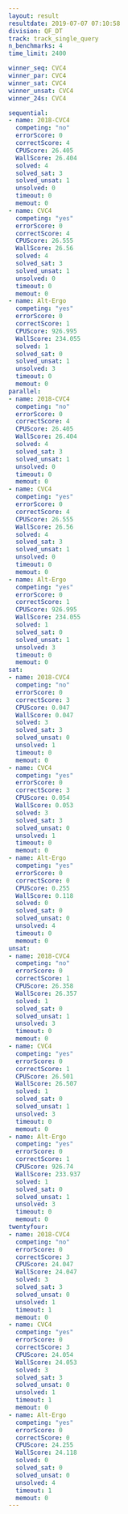 ```yaml
---
layout: result
resultdate: 2019-07-07 07:10:58
division: QF_DT
track: track_single_query
n_benchmarks: 4
time_limit: 2400

winner_seq: CVC4
winner_par: CVC4
winner_sat: CVC4
winner_unsat: CVC4
winner_24s: CVC4

sequential:
- name: 2018-CVC4
  competing: "no"
  errorScore: 0
  correctScore: 4
  CPUScore: 26.405
  WallScore: 26.404
  solved: 4
  solved_sat: 3
  solved_unsat: 1
  unsolved: 0
  timeout: 0
  memout: 0
- name: CVC4
  competing: "yes"
  errorScore: 0
  correctScore: 4
  CPUScore: 26.555
  WallScore: 26.56
  solved: 4
  solved_sat: 3
  solved_unsat: 1
  unsolved: 0
  timeout: 0
  memout: 0
- name: Alt-Ergo
  competing: "yes"
  errorScore: 0
  correctScore: 1
  CPUScore: 926.995
  WallScore: 234.055
  solved: 1
  solved_sat: 0
  solved_unsat: 1
  unsolved: 3
  timeout: 0
  memout: 0
parallel:
- name: 2018-CVC4
  competing: "no"
  errorScore: 0
  correctScore: 4
  CPUScore: 26.405
  WallScore: 26.404
  solved: 4
  solved_sat: 3
  solved_unsat: 1
  unsolved: 0
  timeout: 0
  memout: 0
- name: CVC4
  competing: "yes"
  errorScore: 0
  correctScore: 4
  CPUScore: 26.555
  WallScore: 26.56
  solved: 4
  solved_sat: 3
  solved_unsat: 1
  unsolved: 0
  timeout: 0
  memout: 0
- name: Alt-Ergo
  competing: "yes"
  errorScore: 0
  correctScore: 1
  CPUScore: 926.995
  WallScore: 234.055
  solved: 1
  solved_sat: 0
  solved_unsat: 1
  unsolved: 3
  timeout: 0
  memout: 0
sat:
- name: 2018-CVC4
  competing: "no"
  errorScore: 0
  correctScore: 3
  CPUScore: 0.047
  WallScore: 0.047
  solved: 3
  solved_sat: 3
  solved_unsat: 0
  unsolved: 1
  timeout: 0
  memout: 0
- name: CVC4
  competing: "yes"
  errorScore: 0
  correctScore: 3
  CPUScore: 0.054
  WallScore: 0.053
  solved: 3
  solved_sat: 3
  solved_unsat: 0
  unsolved: 1
  timeout: 0
  memout: 0
- name: Alt-Ergo
  competing: "yes"
  errorScore: 0
  correctScore: 0
  CPUScore: 0.255
  WallScore: 0.118
  solved: 0
  solved_sat: 0
  solved_unsat: 0
  unsolved: 4
  timeout: 0
  memout: 0
unsat:
- name: 2018-CVC4
  competing: "no"
  errorScore: 0
  correctScore: 1
  CPUScore: 26.358
  WallScore: 26.357
  solved: 1
  solved_sat: 0
  solved_unsat: 1
  unsolved: 3
  timeout: 0
  memout: 0
- name: CVC4
  competing: "yes"
  errorScore: 0
  correctScore: 1
  CPUScore: 26.501
  WallScore: 26.507
  solved: 1
  solved_sat: 0
  solved_unsat: 1
  unsolved: 3
  timeout: 0
  memout: 0
- name: Alt-Ergo
  competing: "yes"
  errorScore: 0
  correctScore: 1
  CPUScore: 926.74
  WallScore: 233.937
  solved: 1
  solved_sat: 0
  solved_unsat: 1
  unsolved: 3
  timeout: 0
  memout: 0
twentyfour:
- name: 2018-CVC4
  competing: "no"
  errorScore: 0
  correctScore: 3
  CPUScore: 24.047
  WallScore: 24.047
  solved: 3
  solved_sat: 3
  solved_unsat: 0
  unsolved: 1
  timeout: 1
  memout: 0
- name: CVC4
  competing: "yes"
  errorScore: 0
  correctScore: 3
  CPUScore: 24.054
  WallScore: 24.053
  solved: 3
  solved_sat: 3
  solved_unsat: 0
  unsolved: 1
  timeout: 1
  memout: 0
- name: Alt-Ergo
  competing: "yes"
  errorScore: 0
  correctScore: 0
  CPUScore: 24.255
  WallScore: 24.118
  solved: 0
  solved_sat: 0
  solved_unsat: 0
  unsolved: 4
  timeout: 1
  memout: 0
---
```


